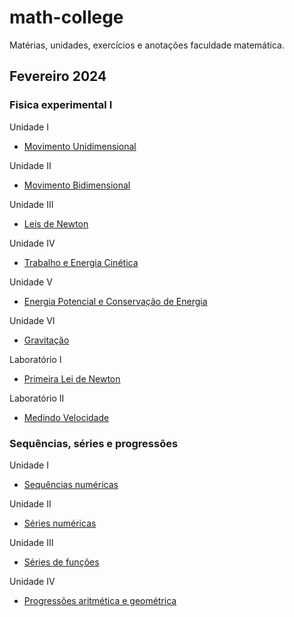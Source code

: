 # math-college

Matérias, unidades, exercícios e anotações faculdade matemática.

## Fevereiro 2024

### Fisica experimental  I

Unidade I
- [Movimento Unidimensional](materias/fisica_experimental_1/unidade1.pdf)

Unidade II
- [Movimento Bidimensional](materias/fisica_experimental_1/unidade2.pdf)

Unidade III    
- [Leis de Newton](materias/fisica_experimental_1/unidade3.pdf)

Unidade IV
- [Trabalho e Energia Cinética](materias/fisica_experimental_1/unidade4.pdf)

Unidade V 
- [Energia Potencial e Conservação de Energia](materias/fisica_experimental_1/unidade5.pdf)

Unidade VI
- [Gravitação](materias/fisica_experimental_1/unidade6.pdf)

Laboratório I  
- [Primeira Lei de Newton](materias/fisica_experimental_1/lab1.pdf)

Laboratório II 
- [Medindo Velocidade](materias/fisica_experimental_1/lab2.pdf)


### Sequências, séries e progressões

Unidade I 
- [Sequências numéricas](materias/sequencias_series_progressoes/unidade1.pdf)

Unidade II
- [Séries numéricas](materias/sequencias_series_progressoes/unidade2.pdf)

Unidade III    
- [Séries de funções](materias/sequencias_series_progressoes/unidade3.pdf)

Unidade IV
- [Progressões aritmética e geométrica](materias/sequencias_series_progressoes/unidade4.pdf)

